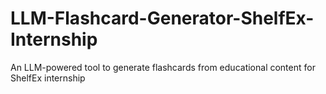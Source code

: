 # LLM-Flashcard-Generator-ShelfEx-Internship
An LLM-powered tool to generate flashcards from educational content for ShelfEx internship
